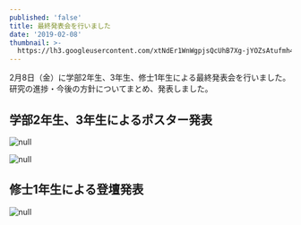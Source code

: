 ```yaml
---
published: 'false'
title: 最終発表会を行いました
date: '2019-02-08'
thumbnail: >-
  https://lh3.googleusercontent.com/xtNdEr1WnWgpjsQcUhB7Xg-jYOZsAtufmh4lmMUC159Rz0rhY3FyZ5wq952ZOXvFdN3BZw4FGTFun8zCzJ5KT_QlF3G6_-1G36yCodBwvOMOHjlMNZ8FBZQvQbY8Qt1BWKtyUQAhFjUsJff7RVLF-s0uu1WhLQVlgzDXe0EvkWYNkIarQ9zEIO2IQmnLYZR5G4BHo77q_oQod3iCefKkzNN_NbBvlpfid_5SRPuR222EP-p-PTEfyg-jrXaeutGPS8l6deAzK0Xjxp_aI-WPuciXwERxJZlPxVmADZdmnkHbpjG19G7RY11i19i0AhsTIyZkR0J7ckKAvKBf_8k9Ghjm3Q95fy3MGKxMdamka8UchIHHutQ1XB3nFYMTZS4nSdE8PvDfWQiuKjSfIilAvMWCmR2UJu0W-nptgxR1ty3zLM5hZc0WF6fTD9YQdAj89rpSkGvl_qq2X_-QwOnSa30FQThgrqJXu7OcAKWQwaYkyG1SIgJTrnFIRrWIiUP8Ar7ecdXL7p87Ax_bb_Q09w2Zf8Z_woNhd1pshFo6i5ffWV77I1dzHZ04dpf0S1spkshINQrgweXTZcFk5sVFgItzkr2NEyr3mCfK9D7d7uDTIpiy-Ch_PffQV-bhqX7o-WwrABs6KjcXcJQs21aEi0ztyXQFlx8=w1627-h1220-no?pageId=103824382426691254815
---
```

2月8日（金）に学部2年生、3年生、修士1年生による最終発表会を行いました。研究の進捗・今後の方針についてまとめ、発表しました。

## 学部2年生、3年生によるポスター発表

![null](https://lh3.googleusercontent.com/01J5CPSG1rOI1E3TOtM5HChKWsjum00wREGPjqoxjjuYOmppspdw5Wyo5TLsGMRktguxOIESUbiLTRdRAuMIv2ZpY-GYOzrXAkJDeDGiGKkPA6XvsIH-arMMUPYtqxCOCwSTcomt9_oN_q8ChLdO_lB46u5snmHBoopWc9yWBsphE4j4qW6adYBLOaQCJrFvHYy0s8VjGljesfL5eXF2mukCtLvV5ogYwwGivf0iBSBbABm7UihrOM-hBm9oux5O2kmEOttB-pwz5gBMNtKAQm09kIl8d9qArgElzJ6N36kHlP8VyVg21QfZqviJO3fNwDuef0gmRdqCfBar459d0Nv4T_HZCt34ek9zzfJKkIKoDUZgx8S3aBPTjZEkialxodpq0rrwAb7e5AZY-91UrKP_4Litkmh9ZDwJH0SjizHMcBvgFSQJFpr4WSfOjnEscAV2NYFOVUl5Mt7t5oA9BeIXDCqMocj9LiVAbVgkJV-noaq6c-z7DDYSkDahTerOV0Wz-Dvjekn2MnLh6s68N6RepXORi6EN8WxzOui3lJFVwaWKCeVGX9VK0eGh45w2agmLESFX=s1627-w1627-h1220-no?pageId=103824382426691254815)

![null](https://lh3.googleusercontent.com/xtNdEr1WnWgpjsQcUhB7Xg-jYOZsAtufmh4lmMUC159Rz0rhY3FyZ5wq952ZOXvFdN3BZw4FGTFun8zCzJ5KT_QlF3G6_-1G36yCodBwvOMOHjlMNZ8FBZQvQbY8Qt1BWKtyUQAhFjUsJff7RVLF-s0uu1WhLQVlgzDXe0EvkWYNkIarQ9zEIO2IQmnLYZR5G4BHo77q_oQod3iCefKkzNN_NbBvlpfid_5SRPuR222EP-p-PTEfyg-jrXaeutGPS8l6deAzK0Xjxp_aI-WPuciXwERxJZlPxVmADZdmnkHbpjG19G7RY11i19i0AhsTIyZkR0J7ckKAvKBf_8k9Ghjm3Q95fy3MGKxMdamka8UchIHHutQ1XB3nFYMTZS4nSdE8PvDfWQiuKjSfIilAvMWCmR2UJu0W-nptgxR1ty3zLM5hZc0WF6fTD9YQdAj89rpSkGvl_qq2X_-QwOnSa30FQThgrqJXu7OcAKWQwaYkyG1SIgJTrnFIRrWIiUP8Ar7ecdXL7p87Ax_bb_Q09w2Zf8Z_woNhd1pshFo6i5ffWV77I1dzHZ04dpf0S1spkshINQrgweXTZcFk5sVFgItzkr2NEyr3mCfK9D7d7uDTIpiy-Ch_PffQV-bhqX7o-WwrABs6KjcXcJQs21aEi0ztyXQFlx8=w1627-h1220-no?pageId=103824382426691254815)

## 修士1年生による登壇発表

![null](https://lh3.googleusercontent.com/zTQWdVpEOCvvQJhHAixaMpmHJlZlA1awNB7XrstrG3RwtZtiFUfBLEPZqwzmILuuYo9f-O1F8x2U3fGpTKxv-G99xsJgp81xK0qM90cBcw1-in8rnEDl4W2Wu8lun9Z-pHda_CMrI53e3mUWsJevbhXa_Jc-QrcH92AOvQBDKwqCjnqcNqAdgZscqj4AFt68tuiyHJsE8FCB_eNWwiLkDJxL-DTfTbcL_O4_EgcsIyd7s-Z6Yu6pfY0beQqbCYck4t9EXyFifNevyYY3l4y_HthIY1iHoGt8Gy3jZzNAn1SoHmnjtvVPn_vordueNm12kkxpmaOCbg71OrfQKv9uzMVuUuPd_oIrHN7BnpRblP8dxuUddYzpxIhv7lBwE5t3hZh9UiRS8-Ve-m_uLFzY0JKP2F42NFVT6yHyvI8WRxMSr2rUV33uUUFhHdpygpgj8MOnTRSQFo00-MlQbePY0BSSK_SFoSDiGFbBIDmtQrwNkyIBiodnDQ0lanK7l0nTVNmWdgS3qhpVRvJTCIgaNkqB5p0s_1h7OaGJV4shPIjahloab5TPJy75EYaUb9Dc2uhMVMyGDunMQ892=s1627-w1627-h1220-no?pageId=103824382426691254815)
